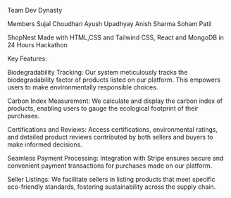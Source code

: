 Team Dev Dynasty

Members
 Sujal Choudhari
 Ayush Upadhyay
 Anish Sharma
 Soham Patil

ShopNest
Made with HTML,CSS and Tailwind CSS, React and MongoDB in 24 Hours Hackathon

Key Features:

Biodegradability Tracking: Our system meticulously tracks the biodegradability factor of products listed on our platform. This empowers users to make environmentally responsible choices.

Carbon Index Measurement: We calculate and display the carbon index of products, enabling users to gauge the ecological footprint of their purchases.

Certifications and Reviews: Access certifications, environmental ratings, and detailed product reviews contributed by both sellers and buyers to make informed decisions.

Seamless Payment Processing: Integration with Stripe ensures secure and convenient payment transactions for purchases made on our platform.

Seller Listings: We facilitate sellers in listing products that meet specific eco-friendly standards, fostering sustainability across the supply chain.
